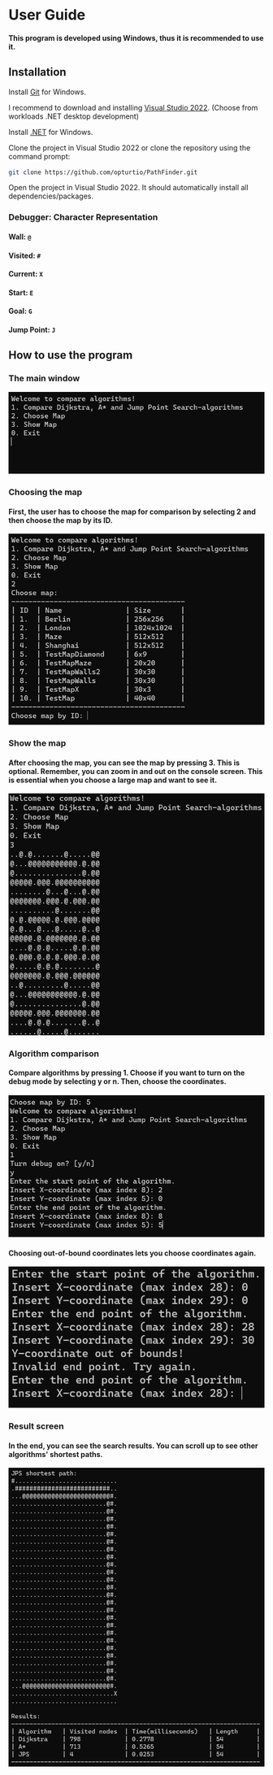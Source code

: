 # User Guide

#### This program is developed using Windows, thus it is recommended to use it.

## Installation

Install [Git](https://git-scm.com/download/win) for Windows.

I recommend to download and installing [Visual Studio 2022](https://visualstudio.microsoft.com/thank-you-downloading-visual-studio/?sku=Community&channel=Release&version=VS2022&source=VSLandingPage&passive=false&cid=2030). (Choose from workloads .NET desktop development)

Install [.NET](https://dotnet.microsoft.com/en-us/download/visual-studio-sdks) for Windows.

Clone the project in Visual Studio 2022 or clone the repository using the command prompt:
```bash
git clone https://github.com/opturtio/PathFinder.git
```

Open the project in Visual Studio 2022. It should automatically install all dependencies/packages.


### Debugger: Character Representation

#### Wall: `@`

#### Visited: `#`

#### Current: `X`

#### Start: `E`

#### Goal: `G`

#### Jump Point: `J`


## How to use the program

### The main window

![](./Pics/MainScreen.png)

### Choosing the map

#### First, the user has to choose the map for comparison by selecting 2 and then choose the map by its ID.

![](./Pics/ChooseMap.png)

### Show the map

#### After choosing the map, you can see the map by pressing 3. This is optional. Remember, you can zoom in and out on the console screen. This is essential when you choose a large map and want to see it.

![](./Pics/ShowMap.png)

### Algorithm comparison

#### Compare algorithms by pressing 1. Choose if you want to turn on the debug mode by selecting y or n. Then, choose the coordinates.

![](./Pics/ChoosingCoordinates.png)

#### Choosing out-of-bound coordinates lets you choose coordinates again.

![](./Pics/WrongCoordinate.png)

### Result screen

#### In the end, you can see the search results. You can scroll up to see other algorithms' shortest paths.

![](./Pics/Result.png)
